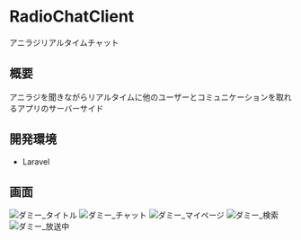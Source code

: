 # RadioChatClient
アニラジリアルタイムチャット

## 概要
アニラジを聞きながらリアルタイムに他のユーザーとコミュニケーションを取れるアプリのサーバーサイド

## 開発環境
* Laravel

## 画面

![ダミー_タイトル](https://user-images.githubusercontent.com/50411820/194245194-85498972-eeb9-40a9-a16a-f797a8167551.png)
![ダミー_チャット](https://user-images.githubusercontent.com/50411820/194245220-208030d4-400f-4f1e-924c-934644ebbcc4.png)
![ダミー_マイページ](https://user-images.githubusercontent.com/50411820/194245261-76ebea08-f9db-429f-81c9-5ce233d18e30.png)
![ダミー_検索](https://user-images.githubusercontent.com/50411820/194245281-3224bf36-c3a4-4deb-bf38-7cebf53d3223.png)
![ダミー_放送中](https://user-images.githubusercontent.com/50411820/194245293-888ccee7-98e5-4c7d-a02d-4793814e63ce.png)

